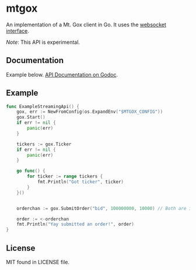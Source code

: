 # mtgox

An implementation of a Mt. Gox client in Go. It uses the [websocket interface](https://en.bitcoin.it/wiki/MtGox/API/Streaming).

_Note_: This API is experimental.

## Documentation

Example below. [API Documentation on Godoc](http://godoc.org/github.com/yanatan16/golang-mtgox).

## Example

```go
func ExampleStreamingApi() {
	gox, err := NewFromConfig(os.ExpandEnv("$MTGOX_CONFIG"))
    gox.Start()
	if err != nil {
		panic(err)
	}

	tickers := gox.Ticker
	if err != nil {
		panic(err)
	}

	go func() {
		for ticker := range tickers {
			fmt.Println("Got ticker", ticker)
		}
	}()


	orderchan := gox.SubmitOrder("bid", 100000000, 10000) // Both are in _int notation

	order := <-orderchan
    fmt.Println("Yay submitted an order!", order)
}
```

## License

MIT found in LICENSE file.

